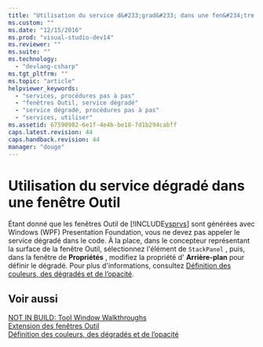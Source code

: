 ```yaml
---
title: "Utilisation du service d&#233;grad&#233; dans une fen&#234;tre Outil | Microsoft Docs"
ms.custom: ""
ms.date: "12/15/2016"
ms.prod: "visual-studio-dev14"
ms.reviewer: ""
ms.suite: ""
ms.technology: 
  - "devlang-csharp"
ms.tgt_pltfrm: ""
ms.topic: "article"
helpviewer_keywords: 
  - "services, procédures pas à pas"
  - "fenêtres Outil, service dégradé"
  - "service dégradé, procédures pas à pas"
  - "services, utiliser"
ms.assetid: 67590982-6e1f-4e4b-be18-7d1b294cabff
caps.latest.revision: 44
caps.handback.revision: 44
manager: "douge"
---
```

# Utilisation du service d&#233;grad&#233; dans une fen&#234;tre Outil
Étant donné que les fenêtres Outil de [!INCLUDE[vsprvs](../code-quality/includes/vsprvs_md.md)] sont générées avec Windows \(WPF\) Presentation Foundation, vous ne devez pas appeler le service dégradé dans le code.  À la place, dans le concepteur représentant la surface de la fenêtre Outil, sélectionnez l'élément de `StackPanel` , puis, dans la fenêtre de **Propriétés** , modifiez la propriété d' **Arrière\-plan** pour définir le dégradé.  Pour plus d'informations, consultez [Définition des couleurs, des dégradés et de l’opacité](../misc/setting-colors-gradients-and-opacity.md).  
  
## Voir aussi  
 [NOT IN BUILD: Tool Window Walkthroughs](http://msdn.microsoft.com/fr-fr/ecffc579-0e96-48ad-90f3-01a3d80f3ce5)   
 [Extension des fenêtres Outil](../misc/extending-tool-windows.md)   
 [Définition des couleurs, des dégradés et de l’opacité](../misc/setting-colors-gradients-and-opacity.md)